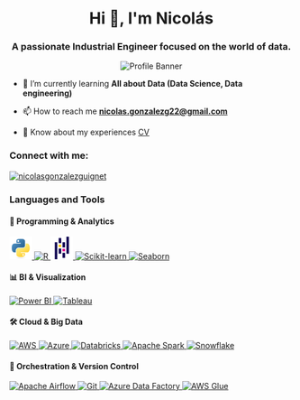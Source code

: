 <h1 align="center">Hi 👋, I'm Nicolás</h1>
<h3 align="center">A passionate Industrial Engineer focused on the world of data.</h3>
<div align="center">
    <img src="https://i.imgur.com/xttpTm1.png" alt="Profile Banner">
</div>

- 🌱 I’m currently learning **All about Data (Data Science, Data engineering)**

- 📫 How to reach me **nicolas.gonzalezg22@gmail.com**

- 📄 Know about my experiences [CV](https://drive.google.com/file/d/1yF_ICbzNHdUL6XnJGYFoVvDM4EZMihsh/view?usp=drive_link)

<h3 align="left">Connect with me:</h3>
<p align="left">
<a href="https://linkedin.com/in/nicolasgonzalezguignet" target="blank"><img align="center" src="https://raw.githubusercontent.com/rahuldkjain/github-profile-readme-generator/master/src/images/icons/Social/linked-in-alt.svg" alt="nicolasgonzalezguignet" height="30" width="40" /></a>
</p>

<h3 align="left">Languages and Tools</h3>

<h4>🧠 Programming & Analytics</h4>
<p align="left">
  <a href="https://www.python.org" target="_blank" rel="noreferrer">
    <img src="https://raw.githubusercontent.com/devicons/devicon/master/icons/python/python-original.svg" alt="Python" width="40" height="40"/>
  </a>
  <a href="https://www.r-project.org/" target="_blank" rel="noreferrer">
    <img src="https://www.r-project.org/logo/Rlogo.svg" alt="R" width="40" height="40"/>
  </a>
  <a href="https://pandas.pydata.org/" target="_blank" rel="noreferrer">
    <img src="https://raw.githubusercontent.com/devicons/devicon/2ae2a900d2f041da66e950e4d48052658d850630/icons/pandas/pandas-original.svg" alt="Pandas" width="40" height="40"/>
  </a>
  <a href="https://scikit-learn.org/" target="_blank" rel="noreferrer">
    <img src="https://upload.wikimedia.org/wikipedia/commons/0/05/Scikit_learn_logo_small.svg" alt="Scikit-learn" width="40" height="40"/>
  </a>
  <a href="https://seaborn.pydata.org/" target="_blank" rel="noreferrer">
    <img src="https://seaborn.pydata.org/_images/logo-mark-lightbg.svg" alt="Seaborn" width="40" height="40"/>
  </a>
</p>

<h4>📊 BI & Visualization</h4>
<p align="left">
  <a href="https://www.microsoft.com/en-us/power-platform/products/power-bi" target="_blank" rel="noreferrer">
    <img src="https://iaccountancy.org/wp-content/uploads/2020/09/power-bi-1-logo.jpg" alt="Power BI" width="80" height="40"/>
  </a>
  <a href="https://www.tableau.com/" target="_blank" rel="noreferrer">
    <img src="https://teorema-rd.com/wp-content/uploads/2024/04/Tableau-Emblem.png" alt="Tableau" width="95" height="40"/>
  </a>
</p>

<h4>🛠️ Cloud & Big Data</h4>
<p align="left">
  <a href="https://aws.amazon.com/" target="_blank" rel="noreferrer">
    <img src="https://a0.awsstatic.com/libra-css/images/logos/aws_logo_smile_1200x630.png" alt="AWS" width="90" height="40"/>
  </a>
  <a href="https://azure.microsoft.com/" target="_blank" rel="noreferrer">
    <img src="https://onedata.ai/wp-content/uploads/2024/02/azure-cloud.svg" alt="Azure" width="120" height="50"/>
  </a>
  <a href="https://www.databricks.com/" target="_blank" rel="noreferrer">
    <img src="https://encrypted-tbn0.gstatic.com/images?q=tbn:ANd9GcRpR53ixkfZvuntB9YIbi98vM9YH0vJ9oUi2A&s" alt="Databricks" width="100" height="60"/>
  </a>
  <a href="https://spark.apache.org/" target="_blank" rel="noreferrer">
    <img src="https://upload.wikimedia.org/wikipedia/commons/f/f3/Apache_Spark_logo.svg" alt="Apache Spark" width="80" height="40"/>
  </a>
  <a href="https://www.snowflake.com/" target="_blank" rel="noreferrer">
    <img src="https://i0.wp.com/cdn-images-1.medium.com/max/1200/0*AmYXrtpALhMlQcZI.png?resize=537%2C282&ssl=1" alt="Snowflake" width="100" height="40"/>
  </a>
</p>

<h4>🔗 Orchestration & Version Control</h4>
<p align="left">
  <a href="https://airflow.apache.org/" target="_blank" rel="noreferrer">
    <img src="https://bigdataschool.ru/wp-content/uploads/2018/10/airflow_logo.png" alt="Apache Airflow" width="100" height="40"/>
  </a>
  <a href="https://git-scm.com/" target="_blank" rel="noreferrer">
    <img src="https://git-for-windows.github.io/img/git_logo.png" alt="Git" width="40" height="40"/>
  </a>
  <a href="https://azure.microsoft.com/es-es/products/data-factory" target="_blank" rel="noreferrer">
    <img src="https://ebisgroup.com/wp-content/uploads/2025/01/azure-data-factory.png" alt="Azure Data Factory" width="100" height="40"/>
  </a>
  <a href="https://aws.amazon.com/es/glue/" target="_blank" rel="noreferrer">
    <img src="https://miro.medium.com/v2/resize:fit:1400/0*QEg0q1I-aFaGSi4a.png" alt="AWS Glue" width="100" height="40"/>
  </a>
</p>



</p>

